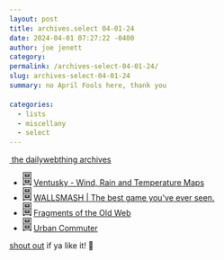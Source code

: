 ```yaml
---
layout: post
title: archives.select 04-01-24
date: 2024-04-01 07:27:22 -0400
author: joe jenett
category: 
permalink: /archives-select-04-01-24/
slug: archives-select-04-01-24
summary: no April Fools here, thank you

categories:
  - lists
  - miscellany
  - select
---
```

<a title="the dailywebthing archives" href="https://dwt-archives.joejenett.com/"><img src="https://iwebthings.joejenett.com/images/stack.png" alt="" height="36"> the dailywebthing archives</a>
<ul class="select">
	<li><a title="the dailywebthing archives: explore wind and weather (2)" href="https://dwt-archives.joejenett.com/explore-wind-and-weather-2/"><img src="/images/select.png" alt="" height="24"></a> <a title="Ventusky - Wind, Rain and Temperature Maps" href="https://www.ventusky.com/">Ventusky - Wind, Rain and Temperature Maps</a></li>
	<li><a title="the dailywebthing archives: “the best game you’ve ever seen”" href="https://dwt-archives.joejenett.com/the-best-game-youve-ever-seen/"><img src="/images/select.png" alt="" height="24"></a> <a title="WALLSMASH | The best game you've ever seen." href="https://wallsmash.com/">WALLSMASH | The best game you've ever seen.</a></li>
	<li><a title="the dailywebthing archives: 11/10/21" href=" https://dwt-archives.joejenett.com/11-10-21/"><img src="/images/select.png" alt="" height="24"></a> <a title="Fragments of the Old Web @ marginalia.nu" href="https://www.marginalia.nu/links/fragments-old-web/">Fragments of the Old Web</a></li>
	<li><a title="the dailywebthing archives: 10-18-22" href="https://dwt-archives.joejenett.com/10-18-22/"><img src="/images/select.png" alt="" height="24"></a> <a title="Lessons Learned from Commuting to Large Cities" href="https://www.urbancommuter.net/">Urban Commuter</a></li>
</ul>
<a href="/archives-select-04-01-24/#result">shout out</a> if ya like it!  📣
<a style="display:none;" href="https://brid.gy/publish/mastodon"><small>(cross-posted to mastodon)</small></a>

